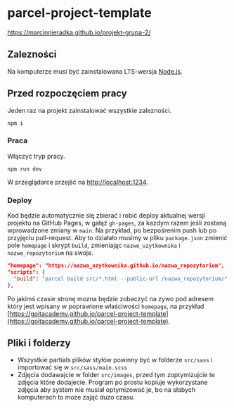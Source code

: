 # parcel-project-template

https://marcinnieradka.github.io/projekt-grupa-2/

## Zalezności

Na komputerze musi być zainstalowana LTS-wersja [Node.js](https://nodejs.org/en/).

## Przed rozpoczęciem pracy

Jeden raz na projekt zainstalować wszystkie zalezności.

```shell
npm i
```

### Praca

Włączyć tryp pracy.

```shell
npm run dev
```

W przeglądarce przejść na [http://localhost:1234](http://localhost:1234).

### Deploy

Kod będzie automatycznie się zbierać i robić deploy aktualnej wersji projektu na GitHub Pages, w
gałąź `gh-pages`, za kazdym razem jeśli zostaną wprowadzone zmiany w `main`. Na przykład, po
bezpośrenim push lub po przyjęciu pull-request. Aby to działało musimy w pliku `package.json`
zmienić pole `homepage` i skrypt `build`, zmieniając `nazwe_uzytkownika` i `nazwe_repozytorium` na
swoje.

```json
"homepage": "https://nazwa_uzytkownika.github.io/nazwa_repozytorium",
"scripts": {
  "build": "parcel build src/*.html --public-url /nazwa_repozytorium/"
},
```

Po jakimś czasie stronę mozna będzie zobaczyć na zywo pod adresem który jest wpisany w poprawione
właściwości `homepage`, na przykład
[https://goitacademy.github.io/parcel-project-template](https://goitacademy.github.io/parcel-project-template).

## Pliki i folderzy

- Wszystkie partials plików styłów powinny być w folderze `src/sass` i importować się w
  `src/sass/main.scss`
- Zdjęcia dodawajcie w folder `src/images`, przed tym zoptymizujcie te zdjęcia które dodajecie.
  Program po prostu kopiuje wykorzystane zdjęcia aby system nie musiał optymizować je, bo na słabych
  komputerach to moze zająć duzo czasu.
